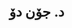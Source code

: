 ---
title: "د. جۆن دۆ"
name: "جۆن دۆ"
title_en: "Dr."
title_ku: "د."
name_en: "John Doe"
name_ku: "جۆن دۆ"
email: "john.doe@kailab.org"
description: "Research team member at KaiLab, specializing in Kurdish language technology and computational linguistics."
description_ku: "بەشداربووی تیمی توێژینەوەی کایلاب و پسپۆڕ لە بواری تەکنەلۆژیای زمانی کوردی."
draft: false
---